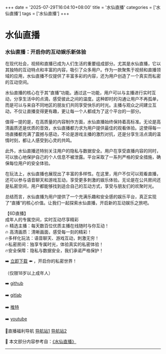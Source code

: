 +++
date = '2025-07-29T16:04:10+08:00'
title = '水仙直播'
categories = ['水仙直播']
tags = ['水仙直播']
+++

# 水仙直播

### 水仙直播：开启你的互动娱乐新体验

在现代社会，视频和直播已成为人们生活的重要组成部分。尤其是水仙直播，它以其独特的互动特点和丰富的内容，吸引了众多用户。作为一款聚焦于视频和直播领域的应用，水仙直播不仅提供了丰富多彩的内容，还为用户创造了一个真实而私密的互动空间。

水仙直播的核心在于其“直播”功能。通过这一功能，用户可以与主播进行实时互动，分享生活中的点滴，感受彼此之间的温度。这种即时的沟通让用户不再孤单，而是可以与来自不同地区的朋友们共同享受快乐的时光。主播与观众之间建立互动，不仅让直播变得更有趣，更让每一个人都成为了这个平台的一部分。

值得一提的是，在高质量的内容制作方面，水仙直播始终保持着高标准。无论是高清画质还是优质的音效，水仙直播都力求为用户提供最佳的观看体验。这使得每一场直播都充满了震撼与感动，不论是游戏主播的激烈对抗，还是分享生活点滴的温情时刻，都让人感受到心灵的共鸣。

此外，水仙直播还特别关注用户的隐私与数据安全。用户在享受直播内容的同时，可以放心地保护自己的个人信息不被泄露。平台采取了一系列严格的安全措施，确保每位用户的安全体验。

在玩法上，水仙直播也展现出了丰富的多样性。在这里，用户不仅可以观看直播，还可以参与语音聊天和游戏互动，享受更多刺激的娱乐体验。无论是在公共房间还是私密空间，用户都能够找到适合自己的互动方式，享受与朋友们的欢聚时光。

总结而言，水仙直播为用户提供了一个充满乐趣和安全感的娱乐平台，真正实现了“直播”的核心价值。让我们一起探索水仙直播，开启新的互动娱乐之旅吧。

【6D直播】  
成年人的专属空间，实时互动尽享精彩  
🔥 精选主播：每天数百位优质主播在线随时与你互动！  
🔥 高清画质：清晰画面，感受每一刻的精彩！  
🔥多样化玩法：语音聊天、游戏互动，刺激无穷！  
🔥私密房间：独享专属时光，体验真实的私密体验！  
🔥安全保障：隐私与数据安全，我们承诺严格保护！

➡️ [立即下载](https://down123.s3.ap-east-1.amazonaws.com/down/down.html?channelCode=blog) ⬅️ ，开启你的私密世界！  

（仅限18岁以上成年人）  

➡️ [github](https://aldult-live.github.io/)  

➡️ [gitlab](https://seo-09598d.gitlab.io/)  

➡️ [推特](https://x.com/wegame33)  

➡️ [youtube](https://www.youtube.com/@6Dlive)  

🔞直播福利导航   [导航站1](https://webstack-86085a.gitlab.io/) [导航站2](https://onlygit123-2.github.io/)


📘 本文部分内容参考自：[《水仙直播》](https://github.com/qicaizhibo123321/tvshow)

---
